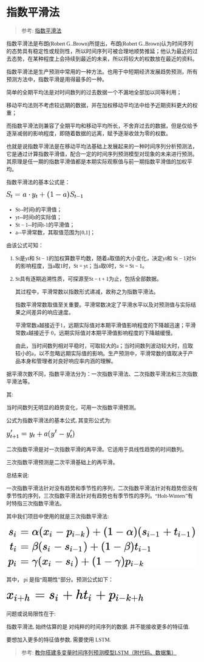 # 指数平滑法

<font face="微软雅黑">

> 参考: [指数平滑法](https://wiki.mbalib.com/wiki/%E6%8C%87%E6%95%B0%E5%B9%B3%E6%BB%91%E6%B3%95)

指数平滑法是布朗(Robert G..Brown)所提出，布朗(Robert G..Brown)认为时间序列的态势具有稳定性或规则性，所以时间序列可被合理地顺势推延；他认为最近的过去态势，在某种程度上会持续到最近的未来，所以将较大的权数放在最近的资料。

指数平滑法是生产预测中常用的一种方法。也用于中短期经济发展趋势预测，所有预测方法中，指数平滑是用得最多的一种。

简单的全期平均法是对时间数列的过去数据一个不漏地全部加以同等利用；

移动平均法则不考虑较远期的数据，并在加权移动平均法中给予近期资料更大的权重；

而指数平滑法则兼容了全期平均和移动平均所长，不舍弃过去的数据，但是仅给予逐渐减弱的影响程度，即随着数据的远离，赋予逐渐收敛为零的权数。

也就是说指数平滑法是在移动平均法基础上发展起来的一种时间序列分析预测法，它是通过计算指数平滑值，配合一定的时间序列预测模型对现象的未来进行预测。其原理是任一期的指数平滑值都是本期实际观察值与前一期指数平滑值的加权平均。

指数平滑法的基本公式是：

![](img/一次指数平滑法.png)

* St--时间t的平滑值；
* yt--时间t的实际值；
* St − 1--时间t-1的平滑值；
* a--平滑常数，其取值范围为[0,1]；

由该公式可知：

1. St是yt和 St − 1的加权算数平均数，随着a取值的大小变化，决定yt和 St − 1对St的影响程度，当a取1时，St = yt；当a取0时，St = St − 1。

2. St具有逐期追溯性质，可探源至St − t + 1为止，包括全部数据。
   
   其过程中，平滑常数以指数形式递减，故称之为指数平滑法。
   
   指数平滑常数取值至关重要。平滑常数决定了平滑水平以及对预测值与实际结果之间差异的响应速度。
   
   平滑常数a越接近于1，远期实际值对本期平滑值影响程度的下降越迅速；平滑常数a越接近于 0，远期实际值对本期平滑值影响程度的下降越缓慢。
   
   由此，当时间数列相对平稳时，可取较大的a；当时间数列波动较大时，应取较小的a，以不忽略远期实际值的影响。生产预测中，平滑常数的值取决于产品本身和管理者对良好响应率内涵的理解。

据平滑次数不同，指数平滑法分为：一次指数平滑法、二次指数平滑法和三次指数平滑法等。

其:

当时间数列无明显的趋势变化，可用一次指数平滑预测。

公式为指数平滑法的基本公式, 其变形公式为:

![](img/一次指数平滑法变形.png)

二次指数平滑是对一次指数平滑的再平滑。它适用于具线性趋势的时间数列。

三次指数平滑预测是二次平滑基础上的再平滑。

总结来说:

一次指数平滑法针对没有趋势和季节性的序列，二次指数平滑法针对有趋势但没有季节性的序列，三次指数平滑法针对有趋势也有季节性的序列。“Holt-Winters”有时特指三次指数平滑法。

其中我们项目中使用的就是三次指数平滑法:

![](img/三次指数平滑法.svg)

其中， pi 是指“周期性”部分。预测公式如下：

![](img/三次指数平滑法预测公式.svg)

问题或说局限性在于:

指数平滑法, 始终估算的是 对纯粹的时间序列的数据. 并不能接收更多的特征值.

要想加入更多的特征值参数, 需要使用 LSTM.

> 参考: [教你搭建多变量时间序列预测模型LSTM（附代码、数据集）](https://yq.aliyun.com/articles/235901)

</font>